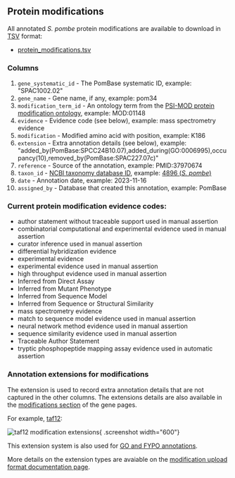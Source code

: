 ## Protein modifications

All annotated *S. pombe* protein modifications are available to
download in [TSV](https://en.wikipedia.org/wiki/Tab-separated_values)
format:

 - [protein_modifications.tsv](${base_url}/latest_release/protein_features/protein_modifications.tsv)

### Columns

 1. `gene_systematic_id` - The PomBase systematic ID, example: "SPAC1002.02"
 2. `gene_name` - Gene name, if any,  example: pom34
 3. `modification_term_id` - An ontology term from the
    [PSI-MOD protein modification ontology](https://www.psidev.info/protein-modifications), example: MOD:01148
 4. `evidence` - Evidence code (see below), example: mass spectrometry evidence
 5. `modification` - Modified amino acid with position, example: K186
 6. `extension` - Extra annotation details (see below), example: "added\_by(PomBase:SPCC24B10.07),added\_during(GO:0006995),occupancy(10),removed\_by(PomBase:SPAC227.07c)"
 7. `reference` - Source of the annotation, example: PMID:37970674
 8. `taxon_id` - [NCBI taxonomy database ID](https://www.ncbi.nlm.nih.gov/Taxonomy), example: [4896 (*S. pombe*)](https://www.ncbi.nlm.nih.gov/Taxonomy/Browser/wwwtax.cgi?mode=Info&id=4896)
 9. `date` - Annotation date, example: 2023-11-16
 10. `assigned_by` - Database that created this annotation, example: PomBase

### Current protein modification evidence codes:

 - author statement without traceable support used in manual assertion
 - combinatorial computational and experimental evidence used in manual assertion
 - curator inference used in manual assertion
 - differential hybridization evidence
 - experimental evidence
 - experimental evidence used in manual assertion
 - high throughput evidence used in manual assertion
 - Inferred from Direct Assay
 - Inferred from Mutant Phenotype
 - Inferred from Sequence Model
 - Inferred from Sequence or Structural Similarity
 - mass spectrometry evidence
 - match to sequence model evidence used in manual assertion
 - neural network method evidence used in manual assertion
 - sequence similarity evidence used in manual assertion
 - Traceable Author Statement
 - tryptic phosphopeptide mapping assay evidence used in automatic assertion

### Annotation extensions for modifications

The extension is used to record extra annotation details that are not
captured in the other columns.  The extensions details are also
available in the [modifications section]() of the gene pages.

For example, [taf12](https://www.pombase.org/gene/SPAC15A10.02):

![taf12 modification extensions](assets/modification-extension-example-taf12.png){ .screenshot width="600"}

This extension system is also used for [GO and FYPO annotations](/faq/what-annotation-extension).

More details on the extension types are avaiable on the
[modification upload format documentation page](/documentation/modification-data-bulk-upload-format).
